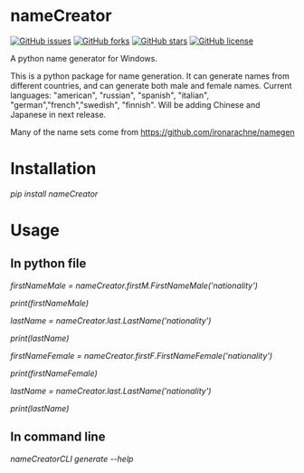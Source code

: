 # nameCreator
[![GitHub issues](https://img.shields.io/github/issues/JHudd435/nameCreator)](https://github.com/JHudd435/nameCreator/issues)
[![GitHub forks](https://img.shields.io/github/forks/JHudd435/nameCreator)](https://github.com/JHudd435/nameCreator/network)
[![GitHub stars](https://img.shields.io/github/stars/JHudd435/nameCreator)](https://github.com/JHudd435/nameCreator/stargazers)
[![GitHub license](https://img.shields.io/github/license/JHudd435/nameCreator)](https://github.com/JHudd435/nameCreator/blob/main/LICENSE)

A python name generator for Windows.

This is a python package for name generation. It can generate names from different countries, and can generate both male and female names.
Current languages: "american", "russian", "spanish", "italian", "german","french","swedish", "finnish". Will be adding Chinese and Japanese in next release.

Many of the name sets come from https://github.com/ironarachne/namegen

# Installation
<i>pip install nameCreator</i>

# Usage

## In python file
<i>firstNameMale = nameCreator.firstM.FirstNameMale('nationality')</i>

<i>print(firstNameMale)</i>

<i>lastName = nameCreator.last.LastName('nationality')</i>

<i>print(lastName)</i>

<i>firstNameFemale = nameCreator.firstF.FirstNameFemale('nationality')</i>

<i>print(firstNameFemale)</i>

<i>lastName = nameCreator.last.LastName('nationality')</i>

<i>print(lastName)</i>

## In command line
<i>nameCreatorCLI generate --help</i>

